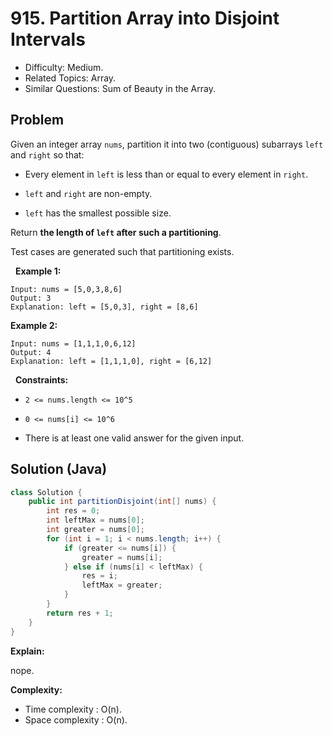 # 915. Partition Array into Disjoint Intervals

- Difficulty: Medium.
- Related Topics: Array.
- Similar Questions: Sum of Beauty in the Array.

## Problem

Given an integer array ```nums```, partition it into two (contiguous) subarrays ```left``` and ```right``` so that:


	
- Every element in ```left``` is less than or equal to every element in ```right```.
	
- ```left``` and ```right``` are non-empty.
	
- ```left``` has the smallest possible size.


Return **the length of **```left```** after such a partitioning**.

Test cases are generated such that partitioning exists.

 
**Example 1:**

```
Input: nums = [5,0,3,8,6]
Output: 3
Explanation: left = [5,0,3], right = [8,6]
```

**Example 2:**

```
Input: nums = [1,1,1,0,6,12]
Output: 4
Explanation: left = [1,1,1,0], right = [6,12]
```

 
**Constraints:**


	
- ```2 <= nums.length <= 10^5```
	
- ```0 <= nums[i] <= 10^6```
	
- There is at least one valid answer for the given input.



## Solution (Java)

```java
class Solution {
    public int partitionDisjoint(int[] nums) {
        int res = 0;
        int leftMax = nums[0];
        int greater = nums[0];
        for (int i = 1; i < nums.length; i++) {
            if (greater <= nums[i]) {
                greater = nums[i];
            } else if (nums[i] < leftMax) {
                res = i;
                leftMax = greater;
            }
        }
        return res + 1;
    }
}
```

**Explain:**

nope.

**Complexity:**

* Time complexity : O(n).
* Space complexity : O(n).
